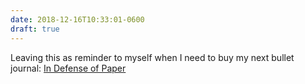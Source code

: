 ```yaml
---
date: 2018-12-16T10:33:01-0600
draft: true
---
```




Leaving this as reminder to myself when I need to buy my next bullet journal: [In Defense of Paper](https://indefenseofpaper.com/products/ember)



